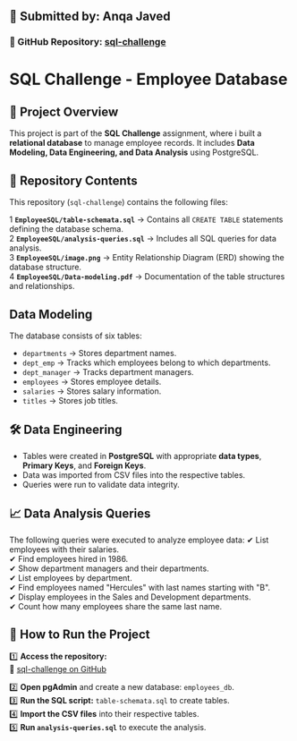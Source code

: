 ## 📝 Submitted by: Anqa Javed  
### 🔗 GitHub Repository: [sql-challenge](https://github.com/anqajaved/sql-challenge)

# SQL Challenge - Employee Database

## 📌 Project Overview
This project is part of the **SQL Challenge** assignment, where i built a **relational database** to manage employee records. It includes **Data Modeling, Data Engineering, and Data Analysis** using PostgreSQL.

## 📂 Repository Contents
This repository (`sql-challenge`) contains the following files:

1️ **`EmployeeSQL/table-schemata.sql`** → Contains all `CREATE TABLE` statements defining the database schema.  
2️ **`EmployeeSQL/analysis-queries.sql`** → Includes all SQL queries for data analysis.  
3️ **`EmployeeSQL/image.png`** → Entity Relationship Diagram (ERD) showing the database structure.  
4️ **`EmployeeSQL/Data-modeling.pdf`** → Documentation of the table structures and relationships.

##  Data Modeling
The database consists of six tables:
- `departments` → Stores department names.
- `dept_emp` → Tracks which employees belong to which departments.
- `dept_manager` → Tracks department managers.
- `employees` → Stores employee details.
- `salaries` → Stores salary information.
- `titles` → Stores job titles.

## 🛠️ Data Engineering
- Tables were created in **PostgreSQL** with appropriate **data types**, **Primary Keys**, and **Foreign Keys**.
- Data was imported from CSV files into the respective tables.
- Queries were run to validate data integrity.

## 📈 Data Analysis Queries
The following queries were executed to analyze employee data:
✔ List employees with their salaries.  
✔ Find employees hired in 1986.  
✔ Show department managers and their departments.  
✔ List employees by department.  
✔ Find employees named "Hercules" with last names starting with "B".  
✔ Display employees in the Sales and Development departments.  
✔ Count how many employees share the same last name.  

## 🚀 How to Run the Project
1️⃣ **Access the repository:**  
🔗 [sql-challenge on GitHub](https://github.com/anqajaved/sql-challenge)  

2️⃣ **Open pgAdmin** and create a new database: `employees_db`.  
3️⃣ **Run the SQL script:** `table-schemata.sql` to create tables.  
4️⃣ **Import the CSV files** into their respective tables.  
5️⃣ **Run `analysis-queries.sql`** to execute the analysis.

